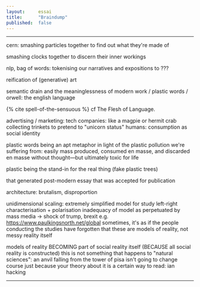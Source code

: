 ```yaml
---
layout:     essai
title:      "Braindump"
published:  false
---
```



---

cern: smashing particles together to find out what they're made of

smashing clocks together to discern their inner workings

nlp, bag of words: tokenising our narratives and expositions to ???

reification of (generative) art

semantic drain and the meaninglessness of modern work / plastic words /
orwell: the english language

{% cite spell-of-the-sensuous %} cf The Flesh of Language.

advertising / marketing:
tech companies: like a magpie or hermit crab collecting trinkets to pretend to
"unicorn status"
humans: consumption as social identity

plastic words being an apt metaphor in light of the plastic pollution we're
suffering from: easily mass produced, consumed en masse, and discarded en masse
without thought—but ultimately toxic for life

plastic being the stand-in for the real thing (fake plastic trees)

that generated post-modern essay that was accepted for publication

architecture: brutalism, disproportion

unidimensional scaling: extremely simplified model for study
left-right characterisation + polarisation
inadequacy of model as perpetuated by mass media -> shock of trump, brexit
e.g. https://www.paulkingsnorth.net/global
sometimes, it's as if the people conducting the studies have forgotten that
these are models of reality, not messy reality itself

models of reality BECOMING part of social reality itself
(BECAUSE all social reality is constructed)
this is not something that happens to "natural sciences": an anvil falling
from the tower of pisa isn't going to change course just because your theory
about it is a certain way
to read: ian hacking

---

